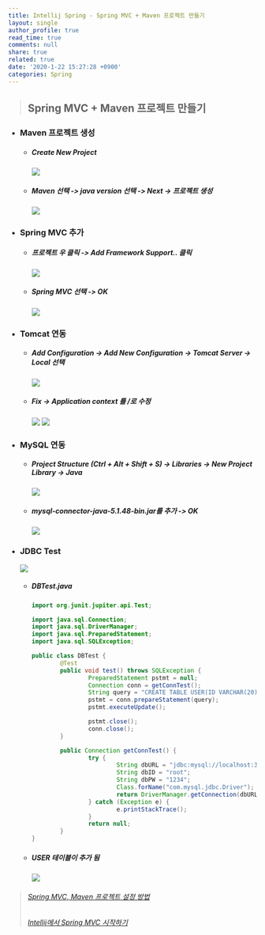 ```yaml
---
title: Intellij Spring - Spring MVC + Maven 프로젝트 만들기
layout: single
author_profile: true
read_time: true
comments: null
share: true
related: true
date: '2020-1-22 15:27:28 +0900'
categories: Spring
---
```


> ## Spring MVC + Maven 프로젝트 만들기


* ### Maven 프로젝트 생성
	* ##### Create New Project
		![](/assets/img/spring/create_project1.png)
	* ##### Maven 선택 -> java version 선택 -> Next -> 프로젝트 생성
		![](/assets/img/spring/create_project2.png)
* ### Spring MVC 추가		
	* ##### 프로젝트 우 클릭 -> Add Framework Support.. 클릭
		![](/assets/img/spring/create_project3.png)
	* ##### Spring MVC 선택 -> OK
		![](/assets/img/spring/create_project4.png)
* ### Tomcat 연동
	* ##### Add Configuration -> Add New Configuration -> Tomcat Server -> Local 선택
		![](/assets/img/spring/create_project5.png)
	* ##### Fix -> Application context 를 /로 수정
		![](/assets/img/spring/create_project6.png)
		![](/assets/img/spring/create_project7.png)
* ### MySQL 연동		
	* ##### Project Structure (Ctrl + Alt + Shift + S) -> Libraries -> New Project Library -> Java
		![](/assets/img/spring/create_project8.png)
	* ##### mysql-connector-java-5.1.48-bin.jar를 추가 -> OK
		![](/assets/img/spring/create_project9.png)
	
* ### JDBC Test
	![](/assets/img/spring/create_project11.png)
	* ##### DBTest.java
		```java
		import org.junit.jupiter.api.Test;

		import java.sql.Connection;
		import java.sql.DriverManager;
		import java.sql.PreparedStatement;
		import java.sql.SQLException;

		public class DBTest {
				@Test
				public void test() throws SQLException {
						PreparedStatement pstmt = null;
						Connection conn = getConnTest();
						String query = "CREATE TABLE USER(ID VARCHAR(20) PRIMARY KEY, PW VARCHAR(2))";
						pstmt = conn.prepareStatement(query);
						pstmt.executeUpdate();

						pstmt.close();
						conn.close();
				}

				public Connection getConnTest() {
						try {
								String dbURL = "jdbc:mysql://localhost:3306/SPRING";
								String dbID = "root";
								String dbPW = "1234";
								Class.forName("com.mysql.jdbc.Driver");
								return DriverManager.getConnection(dbURL, dbID, dbPW);
						} catch (Exception e) {
								e.printStackTrace();
						}
						return null;
				}
		}
		```
	* ##### USER 테이블이 추가 됨
		![](/assets/img/spring/create_project12.png)

			

> ###### [Spring MVC, Maven 프로젝트 설정 방법]
> ###### [Intellij에서 Spring MVC 시작하기]


[Spring MVC, Maven 프로젝트 설정 방법]: https://whitepaek.tistory.com/41
[Intellij에서 Spring MVC 시작하기]: https://nesoy.github.io/articles/2017-02/SpringMVC